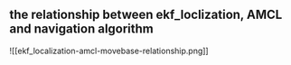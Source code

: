 ## the relationship between ekf_loclization, AMCL and navigation algorithm

![[ekf_localization-amcl-movebase-relationship.png]]

